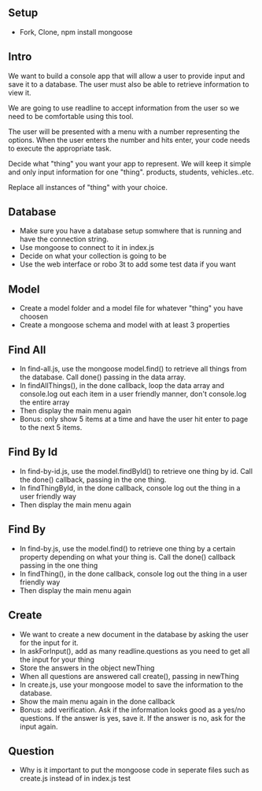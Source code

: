 ## Setup
* Fork, Clone, npm install mongoose

## Intro
We want to build a console app that will allow a user to provide input and save it to a database. The user must also be able to retrieve information to view it.

We are going to use readline to accept information from the user so we need to be comfortable using this tool.

The user will be presented with a menu with a number representing the options. When the user enters the number and hits enter, your code needs to execute the appropriate task.

Decide what "thing" you want your app to represent. We will keep it simple and only input information for one "thing". products, students, vehicles..etc.

Replace all instances of "thing" with your choice.


## Database
* Make sure you have a database setup somwhere that is running and have the connection string.
* Use mongoose to connect to it in index.js
* Decide on what your collection is going to be
* Use the web interface or robo 3t to add some test data if you want


## Model
* Create a model folder and a model file for whatever "thing" you have choosen
* Create a mongoose schema and model with at least 3 properties

## Find All
* In find-all.js, use the mongoose model.find() to retrieve all things from the database. Call done() passing in the data array.
* In findAllThings(), in the done callback, loop the data array and console.log out each item in a user friendly manner, don't console.log the entire array
* Then display the main menu again
* Bonus: only show 5 items at a time and have the user hit enter to page to the next 5 items.

## Find By Id
* In find-by-id.js, use the model.findById() to retrieve one thing by id. Call the done() callback, passing in the one thing.
* In findThingById, in the done callback, console log out the thing in a user friendly way
* Then display the main menu again

## Find By
* In find-by.js, use the model.find() to retrieve one thing by a certain property depending on what your thing is. Call the done() callback passing in the one thing
* In findThing(), in the done callback, console log out the thing in a user friendly way
* Then display the main menu again

## Create
* We want to create a new document in the database by asking the user for the input for it.
* In askForInput(), add as many readline.questions as you need to get all the input for your thing
* Store the answers in the object newThing
* When all questions are answered call create(), passing in newThing
* In create.js, use your mongoose model to save the information to the database.
* Show the main menu again in the done callback
* Bonus: add verification. Ask if the information looks good as a yes/no questions. If the answer is yes, save it. If the answer is no, ask for the input again.

## Question
* Why is it important to put the mongoose code in seperate files such as create.js instead of in index.js
test
